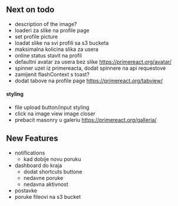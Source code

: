 ## Next on todo

- description of the image?
- loaderi za slike na profile page
- set profile picture
- loadat slike na svi profili sa s3 bucketa
- maksimalna kolicina slika za usera
- online status stavit na profil
- defaultni avatar za usera bez slike https://primereact.org/avatar/
- spinner uzet iz primereacta, dodat spinnere na api requestove
- zamijenit flashContext s toast?
- dodat tabove na profile page https://primereact.org/tabview/

#### styling

- file upload button/input styling
- click na image view image closer
- prebacit masonry u galeriu https://primereact.org/galleria/

## New Features

- notifications
  - kad dobije novu poruku
- dashboard do kraja
  - dodat shortcuts buttone
  - nedavne poruke
  - nedavna aktivnost
- postavke
- poruke fileovi na s3 bucket

